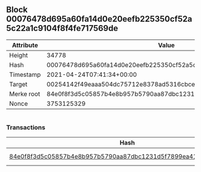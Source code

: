 ## Block 00076478d695a60fa14d0e20eefb225350cf52a5c22a1c9104f8f4fe717569de

Attribute | Value
--- | ---
Height | 34778
Hash | 00076478d695a60fa14d0e20eefb225350cf52a5c22a1c9104f8f4fe717569de
Timestamp | 2021-04-24T07:41:34+00:00
Target | 00254142f49eaaa504dc75712e8378ad5316cbcead634704b3734b6271167cc4
Merke root | 84e0f8f3d5c05857b4e8b957b5790aa87dbc1231d5f7899ea4111c22bdac661d
Nonce | 3753125329

```

```

### Transactions

Hash | Amount
--- | ---
[84e0f8f3d5c05857b4e8b957b5790aa87dbc1231d5f7899ea4111c22bdac661d](84e0f8f3d5c05857b4e8b957b5790aa87dbc1231d5f7899ea4111c22bdac661d.md) | 10.00000000 SKEPTI 
